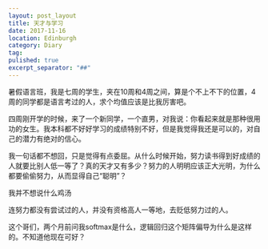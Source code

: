 ```yaml
---
layout: post_layout
title: 天才与学习
date: 2017-11-16
location: Edinburgh
category: Diary
tag: 
pulished: true
excerpt_separator: "##"
---
```


暑假语言班，我是七周的学生，夹在10周和4周之间，算是个不上不下的位置，4周的同学都是语言考过的人，求个均值应该是比我厉害吧。

四周刚开学的时候，来了一个新同学，一个直男，对我说：你看起来就是那种很用功的女生。我本科都不好好学习的成绩特别不好，但是我觉得我还是可以的，对自己的潜力有绝对的信心。

我一句话都不想回，只是觉得有点委屈。从什么时候开始，努力读书得到好成绩的人就要比别人低一等了？真的天才又有多少？努力的人明明应该正大光明，为什么都要偷偷努力，从而显得自己“聪明”？

我并不想说什么鸡汤

连努力都没有尝试过的人，并没有资格高人一等地，去贬低努力过的人。

这个哥们，两个月前问我softmax是什么，逻辑回归这个矩阵偏导为什么是这样的。不知道他现在可好？

